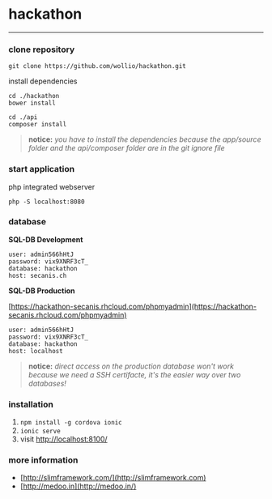 # hackathon

----------

### clone repository

	git clone https://github.com/wollio/hackathon.git

install dependencies

	cd ./hackathon
	bower install
	
	cd ./api
	composer install


> **notice:** 
> *you have to install the dependencies because the app/source folder
> and the api/composer folder are in the git ignore file*

### start application

php integrated webserver

	php -S localhost:8080

### database

**SQL-DB Development**

	user: admin566hHtJ
	password: vix9XNRF3cT_
	database: hackathon
	host: secanis.ch

**SQL-DB Production**

[https://hackathon-secanis.rhcloud.com/phpmyadmin](https://hackathon-secanis.rhcloud.com/phpmyadmin)

	user: admin566hHtJ
	password: vix9XNRF3cT_
	database: hackathon
	host: localhost

> **notice:** *direct access on the production database won't work because we need a SSH certifacte, it's the easier way over two databases!*


### installation

1. <code>npm install -g cordova ionic</code>
2. <code>ionic serve</code>
3. visit <a href="http://localhost:8100/">http://localhost:8100/</a>


### more information

* [http://slimframework.com/](http://slimframework.com)
* [http://medoo.in](http://medoo.in/)
